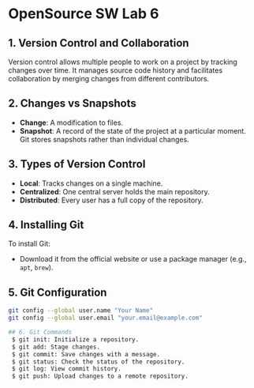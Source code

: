 # OpenSource SW Lab 6 

## 1. Version Control and Collaboration
Version control allows multiple people to work on a project by tracking changes over time. It manages source code history and facilitates collaboration by merging changes from different contributors.

## 2. Changes vs Snapshots
- **Change**: A modification to files.
- **Snapshot**: A record of the state of the project at a particular moment. Git stores snapshots rather than individual changes.

## 3. Types of Version Control
- **Local**: Tracks changes on a single machine.
- **Centralized**: One central server holds the main repository.
- **Distributed**: Every user has a full copy of the repository.

## 4. Installing Git
To install Git:
- Download it from the official website or use a package manager (e.g., `apt`, `brew`).

## 5. Git Configuration
```bash
git config --global user.name "Your Name"
git config --global user.email "your.email@example.com"

## 6. Git Commands
 $ git init: Initialize a repository.
 $ git add: Stage changes.
 $ git commit: Save changes with a message.
 $ git status: Check the status of the repository.
 $ git log: View commit history.
 $ git push: Upload changes to a remote repository.
